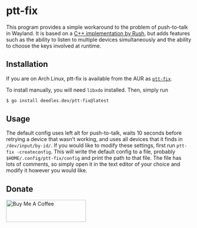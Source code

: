 ptt-fix
=======

This program provides a simple workaround to the problem of push-to-talk in Wayland. It is based on a [C++ implementation by Rush][rush], but adds features such as the ability to listen to multiple devices simultaneously and the ability to choose the keys involved at runtime.

Installation
------------

If you are on Arch Linux, ptt-fix is available from the AUR as [`ptt-fix`][aur].

To install manually, you will need `libxdo` installed. Then, simply run

```bash
$ go install deedles.dev/ptt-fix@latest
```

Usage
-----

The default config uses left alt for push-to-talk, waits 10 seconds before retrying a device that wasn't working, and uses all devices that it finds in `/dev/input/by-id/`. If you would like to modify these settings, first run `ptt-fix -createconfig`. This will write the default config to a file, probably `$HOME/.config/ptt-fix/config` and print the path to that file. The file has lots of comments, so simply open it in the text editor of your choice and modify it however you would like.

Donate
------

<a href="https://www.buymeacoffee.com/DeedleFake" target="_blank"><img src="https://cdn.buymeacoffee.com/buttons/v2/default-green.png" alt="Buy Me A Coffee" style="height: 60px !important;width: 217px !important;" ></a>

[rush]: https://github.com/Rush/wayland-push-to-talk-fix
[aur]: https://aur.archlinux.org/packages/ptt-fix
